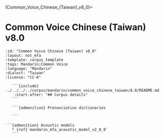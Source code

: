 
(Common_Voice_Chinese_(Taiwan)_v8_0)=
# Common Voice Chinese (Taiwan) v8.0

``````{corpus} Common Voice Chinese (Taiwan) v8.0
:id: "Common Voice Chinese (Taiwan) v8_0"
:layout: not_mfa
:template: corpus_template
:tags: Mandarin;Common Voice
:language: "Mandarin"
:dialect: "Taiwan"
:license: "CC-0"

   ```{include} ../../../../corpus/mandarin/common_voice_chinese_taiwan/8.0/README.md
    :start-after: "## Corpus details"
   ```

   ```{admonition} Pronunciation dictionaries

   ```

```{admonition} Acoustic models
   * {ref}`mandarin_mfa_acoustic_model_v2_0_0`
   ```
``````
